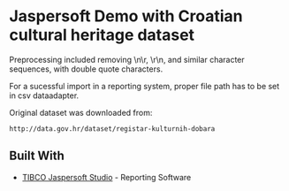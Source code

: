 # Jaspersoft Demo with Croatian cultural heritage dataset

Preprocessing included removing \n\r, \r\n, and similar character sequences, with double quote characters.

For a sucessful import in a reporting system, proper file path has to be set in csv dataadapter. 
 
Original dataset was downloaded from:
```
http://data.gov.hr/dataset/registar-kulturnih-dobara
```


## Built With

* [TIBCO Jaspersoft Studio](https://www.jaspersoft.com/) - Reporting Software